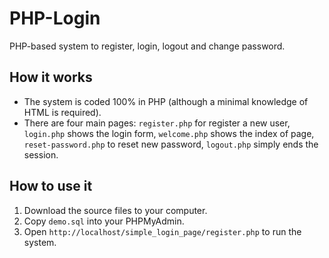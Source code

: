 # PHP-Login

PHP-based system to register, login, logout and change password.

## How it works

* The system is coded 100% in PHP (although a minimal knowledge of HTML is required). 
* There are four main pages: 
`register.php` for register a new user, 
`login.php` shows the login form, 
`welcome.php` shows the index of page,
`reset-password.php` to reset new password,
`logout.php` simply ends the session.

## How to use it

1. Download the source files to your computer.
2. Copy `demo.sql` into your PHPMyAdmin.
3. Open `http://localhost/simple_login_page/register.php` to run the system. 